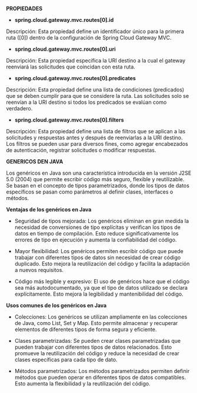 **PROPIEDADES**

- **spring.cloud.gateway.mvc.routes[0].id**

Descripción: Esta propiedad define un identificador único para la primera ruta ([0]) dentro de la configuración de Spring Cloud Gateway MVC.

- **spring.cloud.gateway.mvc.routes[0].uri**

Descripción: Esta propiedad especifica la URI destino a la cual el gateway reenviará las solicitudes que coincidan con esta ruta.

- **spring.cloud.gateway.mvc.routes[0].predicates**

Descripción: Esta propiedad define una lista de condiciones (predicados) que se deben cumplir para que se considere la ruta. Las solicitudes solo se reenvían a la URI destino si todos los predicados se evalúan como verdadero.

- **spring.cloud.gateway.mvc.routes[0].filters**

Descripción: Esta propiedad define una lista de filtros que se aplican a las solicitudes y respuestas antes y después de reenviarlas a la URI destino. Los filtros se pueden usar para diversos fines, como agregar encabezados de autenticación, registrar solicitudes o modificar respuestas.

**GENERICOS DEN JAVA**

Los genéricos en Java son una característica introducida en la versión J2SE 5.0 (2004) que permite escribir código más seguro, flexible y reutilizable. Se basan en el concepto de tipos parametrizados, donde los tipos de datos específicos se pasan como parámetros al definir clases, interfaces o métodos.

**Ventajas de los genéricos en Java**

- Seguridad de tipos mejorada: Los genéricos eliminan en gran medida la necesidad de conversiones de tipo explícitas y verifican los tipos de datos en tiempo de compilación. Esto reduce significativamente los errores de tipo en ejecución y aumenta la confiabilidad del código.

- Mayor flexibilidad: Los genéricos permiten escribir código que puede trabajar con diferentes tipos de datos sin necesidad de crear código duplicado. Esto mejora la reutilización del código y facilita la adaptación a nuevos requisitos.

- Código más legible y expresivo: El uso de genéricos hace que el código sea más autodocumentado, ya que el tipo de datos utilizado se declara explícitamente. Esto mejora la legibilidad y mantenibilidad del código.

**Usos comunes de los genéricos en Java**

- Colecciones: Los genéricos se utilizan ampliamente en las colecciones de Java, como List, Set y Map. Esto permite almacenar y recuperar elementos de diferentes tipos de forma segura y eficiente.

- Clases parametrizadas: Se pueden crear clases parametrizadas que pueden trabajar con diferentes tipos de datos relacionados. Esto promueve la reutilización del código y reduce la necesidad de crear clases específicas para cada tipo de dato.

- Métodos parametrizados: Los métodos parametrizados permiten definir métodos que pueden operar en diferentes tipos de datos compatibles. Esto aumenta la flexibilidad y la reutilización del código.
